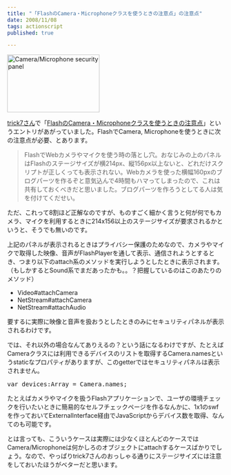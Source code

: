 ```yaml
---
title: "「FlashのCamera・Microphoneクラスを使うときの注意点」の注意点"
date: 2008/11/08
tags: actionscript
published: true

---
```


<p><a href="http://www.flickr.com/photos/katsuma/3011897140/" title="Camera/Microphone security panel by katsuma, on Flickr"><img src="http://farm4.static.flickr.com/3044/3011897140_3bb3703be3_m.jpg" width="214" height="134" alt="Camera/Microphone security panel" /></a></p>

<p><a href="http://www.trick7.com/blog">trick7さん</a>で「<a href="http://www.trick7.com/blog/2008/11/08-004042.php">FlashのCamera・Microphoneクラスを使うときの注意点</a>」というエントリがあがっていました。FlashでCamera, Microphoneを使うときに次の注意点が必要、とあります。</p>


<blockquote>
FlashでWebカメラやマイクを使う時の落とし穴。おなじみの上のパネルはFlashのステージサイズが横214px、縦156px以上ないと、どれだけスクリプトが正しくっても表示されない。Webカメラを使った横幅160pxのブログパーツを作るぞと意気込んで4時間もハマってしまったので、これは共有しておくべきだと思いました。ブログパーツを作ろうとしてる人は気を付けてくだせい。</blockquote>

<p>ただ、これって8割ほど正解なのですが、ものすごく細かく言うと何が何でもカメラ、マイクを利用するときに214x156以上のステージサイズが要求されるかというと、そうでも無いのです。</p>

<p>上記のパネルが表示されるときはプライバシー保護のためなので、カメラやマイクで取得した映像、音声がFlashPlayerを通して表示、通信されようとするとき、つまり以下のattach系のメソッドを実行しようとしたときに表示されます。（もしかするとSound系でまだあったかも。。？把握しているのはこのあたりのメソッド）</p>

<p><ul>
<li>Video#attachCamera</li>
<li>NetStream#attachCamera</li>
<li>NetStream#attachAudio</li>
</ul></p>

<p>要するに実際に映像と音声を扱おうとしたときのみにセキュリティパネルが表示されるわけです。</p>

<p>では、それ以外の場合なんてありえるの？という話になるわけですが、たとえばCameraクラスには利用できるデバイスのリストを取得するCamera.namesというstaticなプロパティがありますが、このgetterではセキュリティパネルは表示されません。</p>

<p><pre>
var devices:Array = Camera.names;
</pre></p>

<p>たとえばカメラやマイクを扱うFlashアプリケーションで、ユーザの環境チェックを行いたいときに簡易的なセルフチェックページを作るなんかに、1x1のswfを作っておいてExternalInterface経由でJavaScriptからデバイス数を取得、なんてのも可能です。</p>

<p>とは言っても、こういうケースは実際には少なくほとんどのケースではCamera/Microphoneは何かしろのオブジェクトにattachするケースばかりでしょう。なので、やっぱりtrick7さんのおっしゃる通りにステージサイズには注意をしておいたほうがベターだと思います。</p>


